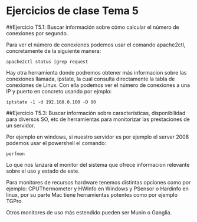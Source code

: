 # Ejercicios de clase Tema 5

##Ejercicio T5.1: Buscar información sobre cómo calcular el número de conexiones por segundo.

Para ver el número de conexiones podemos usar el comando apache2ctl, concretamente de la siguiente manera:

    apache2ctl status |grep request

Hay otra herramienta donde podremos obtener más informacion sobre las conexiones llamada, ipstate, la cual consulta directamente la tabla de conexiones de Linux. Con ella podemos ver el número de conexiones a una IP y puerto en concreto usando por ejmplo:

    iptstate -1 -d 192.168.0.100 -D 80


##Ejercicio T5.3: Buscar información sobre características, disponibilidad para diversos SO, etc de herramientas para monitorizar las prestaciones de un servidor.

Por ejemplo en windows, si nuestro servidor es por ejemplo el server 2008 podemos usar el powershell el comando:

    perfmon

Lo que nos lanzará el monitor del sistema que ofrece informacion relevante sobre el uso y estado de este. 

Para monitores de recursos hardware tenemos distintas opciones como por ejemplo: CPUThermometer y HWInfo en Windows y PSensor o Hardinfo en linux, por su parte Mac tiene herramientas potentes como por ejemplo TGPro. 

Otros monitores de uso más estendido pueden ser Munin o Ganglia. 